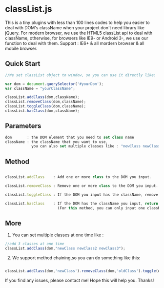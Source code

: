 # classList.js #

This is a tiny plugins with less than 100 lines codes to help you easier to deal with DOM's className when your project don't need library like jQuery. 
For modern browser, we use the HTML5 classList api to deal with className, otherwise, for browsers like IE9- or Android 3-, we use our function to deal with them.
Support : IE6+ & all mordern browser & all mobile browser.

## Quick Start ##

```javascript
//We set classList object to window, so you can use it directly like:

var dom = document.querySelector('#yourDom');
var className = "yourClassName";

classList.addClass(dom,className);
classList.removeClass(dom,className);
classList.toggleClass(dom,className);
classList.hasClass(dom,className);
```

## Parameters ##

```javascript
dom 	  : the DOM element that you need to set class name
className : the className that you want to use, 
			you can also set multiple classes like : "newClass newClass2 newClass3"
```

## Method ##

```javascript

classList.addClass    : Add one or more class to the DOM you input.

classList.removeClass : Remove one or more class to the DOM you input.

classList.toggleClass : If the DOM you input has the className, remove it, otherwise, add the className.

classList.hasClass    : If the DOM has the className you input, return true, otherwise ,return false.
						(For this method, you can only input one className at one time.)

```

## More ##

1. You can set multiple classes at one time like :

```javascript
//add 3 classes at one time
classList.addClass(dom,"newClass newClass2 newClass3");
```
2. We support method chaining,so you can do something like this:

```javascript

classList.addClass(dom,'newClass').removeClass(dom,'oldClass').toggle(dom,'newClass oldClass');

```
If you find any issues, please contact me! 
Hope this will help you.
Thanks!
